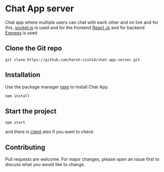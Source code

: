 # Chat App server

Chat app where multiple users can chat with each other and on live and for this, [socket.io](http://socket.io/) is used and for the frontend [React Js](https://reactjs.org/) and for backend [Express](https://expressjs.com/)
is used

## Clone the Git repo

```gitbash
git clone https://github.com/harsh-vish14/chat-app-server.git
```

## Installation

Use the package manager [npm](https://docs.npmjs.com/) to install Chat App.

```bash
npm install
```

## Start the project

```gitbash
npm start
```

and there is [client](https://github.com/harsh-vish14/chat-app-client) also if you want to check

## Contributing

Pull requests are welcome. For major changes, please open an issue first to discuss what you would like to change.
